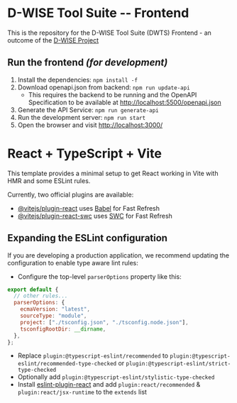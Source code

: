 # D-WISE Tool Suite -- Frontend

This is the repository for the D-WISE Tool Suite (DWTS) Frontend - an outcome of
the [D-WISE Project](https://www.dwise.uni-hamburg.de/)

## Run the frontend _(for development)_

1. Install the dependencies: `npm install -f`
2. Download openapi.json from backend: `npm run update-api`
   - This requires the backend to be running and the OpenAPI Specification to be available at [http://localhost:5500/openapi.json](http://localhost:5500/openapi.json)
3. Generate the API Service: `npm run generate-api`
4. Run the development server: `npm run start`
5. Open the browser and visit [http://localhost:3000/](http://localhost:3000/)

# React + TypeScript + Vite

This template provides a minimal setup to get React working in Vite with HMR and some ESLint rules.

Currently, two official plugins are available:

- [@vitejs/plugin-react](https://github.com/vitejs/vite-plugin-react/blob/main/packages/plugin-react/README.md) uses [Babel](https://babeljs.io/) for Fast Refresh
- [@vitejs/plugin-react-swc](https://github.com/vitejs/vite-plugin-react-swc) uses [SWC](https://swc.rs/) for Fast Refresh

## Expanding the ESLint configuration

If you are developing a production application, we recommend updating the configuration to enable type aware lint rules:

- Configure the top-level `parserOptions` property like this:

```js
export default {
  // other rules...
  parserOptions: {
    ecmaVersion: "latest",
    sourceType: "module",
    project: ["./tsconfig.json", "./tsconfig.node.json"],
    tsconfigRootDir: __dirname,
  },
};
```

- Replace `plugin:@typescript-eslint/recommended` to `plugin:@typescript-eslint/recommended-type-checked` or `plugin:@typescript-eslint/strict-type-checked`
- Optionally add `plugin:@typescript-eslint/stylistic-type-checked`
- Install [eslint-plugin-react](https://github.com/jsx-eslint/eslint-plugin-react) and add `plugin:react/recommended` & `plugin:react/jsx-runtime` to the `extends` list
